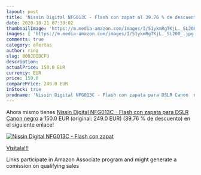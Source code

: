 ```yaml
---
layout: post
title: 'Nissin Digital NFG013C - Flash con zapat al 39.76 % de descuento'
date: 2020-10-21 07:30:02
thumbnailImage: 'https://m.media-amazon.com/images/I/51ykmRgTKjL._SL200_.jpg'
images: [ 'https://m.media-amazon.com/images/I/51ykmRgTKjL._SL200_.jpg' ]
comments: true
category: ofertas
author: ring
slug: B00JDIDCFU
description:
actualPrice: 150.0 EUR
currency: EUR
price: 150.0
comparePrice: 249.0 EUR
inStock: true
prodname: 'Nissin Digital NFG013C - Flash con zapata para DSLR Canon  negro'
---
```


Ahora mismo tienes [Nissin Digital NFG013C - Flash con zapata para DSLR Canon  negro](https://www.amazon.es/dp/B00JDIDCFU/?tag=tolees-21) a 150.0 EUR (original: 249.0 EUR) (39.76 %  de descuento) en el siguiente enlace!

[![Nissin Digital NFG013C - Flash con zapat](https://m.media-amazon.com/images/I/51ykmRgTKjL._SL200_.jpg)](https://www.amazon.es/dp/B00JDIDCFU/?tag=tolees-21)

[Visítala!!!](https://www.amazon.es/dp/B00JDIDCFU/?tag=tolees-21)

Links participate in Amazon Associate program and might generate a comission on qualifying sales
